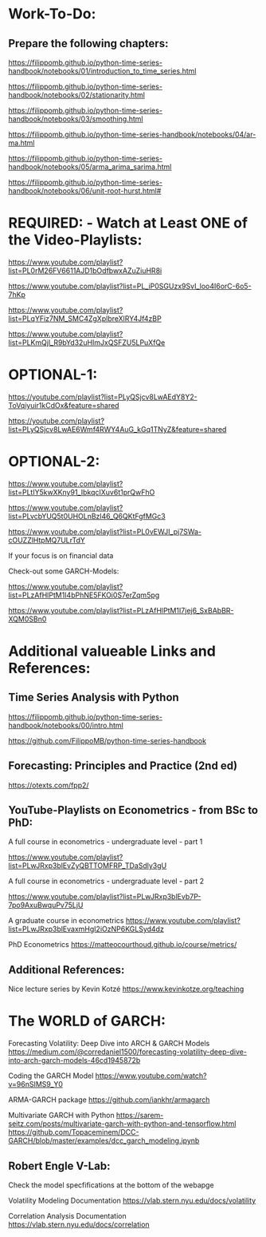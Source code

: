 # Work-To-Do:

## Prepare the following chapters:

https://filippomb.github.io/python-time-series-handbook/notebooks/01/introduction_to_time_series.html

https://filippomb.github.io/python-time-series-handbook/notebooks/02/stationarity.html

https://filippomb.github.io/python-time-series-handbook/notebooks/03/smoothing.html

https://filippomb.github.io/python-time-series-handbook/notebooks/04/ar-ma.html

https://filippomb.github.io/python-time-series-handbook/notebooks/05/arma_arima_sarima.html

https://filippomb.github.io/python-time-series-handbook/notebooks/06/unit-root-hurst.html#

# REQUIRED: - Watch at Least ONE of the Video-Playlists:

https://www.youtube.com/playlist?list=PL0rM26FV6611AJD1bOdfbwxAZuZiuHR8i

https://www.youtube.com/playlist?list=PL_iP0SGUzx9SvI_loo4I6orC-6o5-7hKp

https://www.youtube.com/playlist?list=PLqYFiz7NM_SMC4ZgXplbreXlRY4Jf4zBP

https://www.youtube.com/playlist?list=PLKmQjl_R9bYd32uHImJxQSFZU5LPuXfQe

# OPTIONAL-1:

https://youtube.com/playlist?list=PLyQSjcv8LwAEdY8Y2-ToVqiyuir1kCdOx&feature=shared

https://youtube.com/playlist?list=PLyQSjcv8LwAE6Wmf4RWY4AuG_kGq1TNyZ&feature=shared


# OPTIONAL-2:

https://www.youtube.com/playlist?list=PLtIY5kwXKny91_IbkqcIXuv6t1prQwFhO

https://www.youtube.com/playlist?list=PLvcbYUQ5t0UHOLnBzl46_Q6QKtFgfMGc3

https://www.youtube.com/playlist?list=PL0vEWJI_pj7SWa-cOUZZlHtpMQ7ULrTdY


If your focus is on financial data 

Check-out some GARCH-Models:

https://www.youtube.com/playlist?list=PLzAfHlPtM1I4bPhNE5FKOi0S7erZqm5pg

https://www.youtube.com/playlist?list=PLzAfHlPtM1I7jej6_SxBAbBR-XQM0SBn0

# Additional valueable Links and References:

## Time Series Analysis with Python

https://filippomb.github.io/python-time-series-handbook/notebooks/00/intro.html

https://github.com/FilippoMB/python-time-series-handbook

## Forecasting: Principles and Practice (2nd ed)

https://otexts.com/fpp2/

## YouTube-Playlists on Econometrics - from BSc to PhD:

A full course in econometrics - undergraduate level - part 1

https://www.youtube.com/playlist?list=PLwJRxp3blEvZyQBTTOMFRP_TDaSdly3gU

A full course in econometrics - undergraduate level - part 2

https://www.youtube.com/playlist?list=PLwJRxp3blEvb7P-7po9AxuBwquPv75LjU

A graduate course in econometrics
https://www.youtube.com/playlist?list=PLwJRxp3blEvaxmHgI2iOzNP6KGLSyd4dz

PhD Econometrics
https://matteocourthoud.github.io/course/metrics/

## Additional References:

Nice lecture series by Kevin Kotzé
https://www.kevinkotze.org/teaching

# The WORLD of GARCH:

Forecasting Volatility: Deep Dive into ARCH & GARCH Models
https://medium.com/@corredaniel1500/forecasting-volatility-deep-dive-into-arch-garch-models-46cd1945872b

Coding the GARCH Model 
https://www.youtube.com/watch?v=96nSIMS9_Y0

ARMA-GARCH package
https://github.com/iankhr/armagarch

Multivariate GARCH with Python
https://sarem-seitz.com/posts/multivariate-garch-with-python-and-tensorflow.html
https://github.com/Topaceminem/DCC-GARCH/blob/master/examples/dcc_garch_modeling.ipynb

## Robert Engle V-Lab:
Check the model specfifications at the bottom of the webapge

Volatility Modeling Documentation
https://vlab.stern.nyu.edu/docs/volatility

Correlation Analysis Documentation
https://vlab.stern.nyu.edu/docs/correlation
